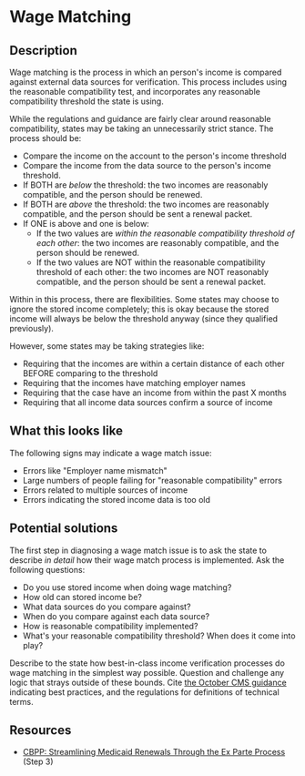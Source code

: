 # Wage Matching

## Description

Wage matching is the process in which an person's income is compared against external data sources for verification. This process includes using the reasonable compatibility test, and incorporates any reasonable compatibility threshold the state is using.

While the regulations and guidance are fairly clear around reasonable compatibility, states may be taking an unnecessarily strict stance. The process should be:
  - Compare the income on the account to the person's income threshold
  - Compare the income from the data source to the person's income threshold.
  - If BOTH are *below* the threshold: the two incomes are reasonably compatible, and the person should be renewed.
  - If BOTH are *above* the threshold: the two incomes are reasonably compatible, and the person should be sent a renewal packet.
  - If ONE is above and one is below:
    - If the two values are _within the reasonable compatibility threshold of each other_: the two incomes are reasonably compatible, and the person should be renewed.
    - If the two values are NOT within the reasonable compatibility threshold of each other: the two incomes are NOT reasonably compatible, and the person should be sent a renewal packet.

Within in this process, there are flexibilities. Some states may choose to ignore the stored income completely; this is okay because the stored income will always be below the threshold anyway (since they qualified previously).

However, some states may be taking strategies like:
  - Requiring that the incomes are within a certain distance of each other BEFORE comparing to the threshold
  - Requiring that the incomes have matching employer names
  - Requiring that the case have an income from within the past X months
  - Requiring that all income data sources confirm a source of income

## What this looks like

The following signs may indicate a wage match issue:
  - Errors like "Employer name mismatch"
  - Large numbers of people failing for "reasonable compatibility" errors
  - Errors related to multiple sources of income
  - Errors indicating the stored income data is too old

## Potential solutions

The first step in diagnosing a wage match issue is to ask the state to describe _in detail_ how their wage match process is implemented. Ask the following questions:
  - Do you use stored income when doing wage matching?
  - How old can stored income be?
  - What data sources do you compare against?
  - When do you compare against each data source?
  - How is reasonable compatibility implemented?
  - What's your reasonable compatibility threshold? When does it come into play?

Describe to the state how best-in-class income verification processes do wage matching in the simplest way possible.  Question and challenge any logic that strays outside of these bounds. Cite [the October CMS guidance](https://www.medicaid.gov/sites/default/files/2022-10/ex-parte-renewal-102022.pdf) indicating best practices, and the regulations for definitions of technical terms.

## Resources

- [CBPP: Streamlining Medicaid Renewals Through the Ex Parte Process](https://www.cbpp.org/research/health/streamlining-medicaid-renewals-through-the-ex-parte-process) (Step 3)

